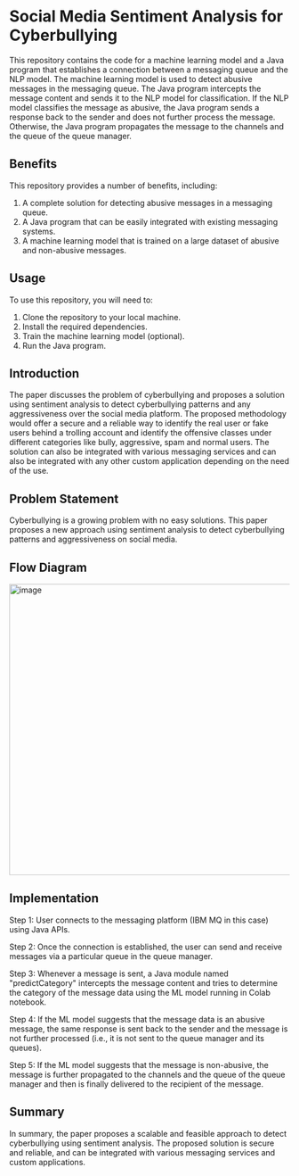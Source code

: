 # Social Media Sentiment Analysis for Cyberbullying

This repository contains the code for a machine learning model and a Java program that establishes a connection between a messaging queue and the NLP model. The machine learning model is used to detect abusive messages in the messaging queue. The Java program intercepts the message content and sends it to the NLP model for classification. If the NLP model classifies the message as abusive, the Java program sends a response back to the sender and does not further process the message. Otherwise, the Java program propagates the message to the channels and the queue of the queue manager.

## Benefits

This repository provides a number of benefits, including:

1. A complete solution for detecting abusive messages in a messaging queue.
2. A Java program that can be easily integrated with existing messaging systems.
3. A machine learning model that is trained on a large dataset of abusive and non-abusive messages.

## Usage

To use this repository, you will need to:

1. Clone the repository to your local machine.
2. Install the required dependencies.
3. Train the machine learning model (optional).
4. Run the Java program.

## Introduction


The paper discusses the problem of cyberbullying and proposes a solution using sentiment analysis to detect cyberbullying patterns and any aggressiveness over the social media platform. The proposed methodology would offer a secure and a reliable way to identify the real user or fake users behind a trolling account and identify the offensive classes under different categories like bully, aggressive, spam and normal users. The solution can also be integrated with various messaging services and can also be integrated with any other custom application depending on the need of the use.

## Problem Statement

Cyberbullying is a growing problem with no easy solutions. This paper proposes a new approach using sentiment analysis to detect cyberbullying patterns and aggressiveness on social media.

## Flow Diagram

<img width="522" alt="image" src="https://github.com/parasmamgain/mq-cyber-bullying/assets/11806853/2841277b-cf37-4355-8d86-fc692102db12">

## Implementation

Step 1: User connects to the messaging platform (IBM MQ in this case) using Java APIs.

Step 2: Once the connection is established, the user can send and receive messages via a particular queue in the queue manager.

Step 3: Whenever a message is sent, a Java module named "predictCategory" intercepts the message content and tries to determine the category of the message data using the ML model running in Colab notebook.

Step 4: If the ML model suggests that the message data is an abusive message, the same response is sent back to the sender and the message is not further processed (i.e., it is not sent to the queue manager and its queues).

Step 5: If the ML model suggests that the message is non-abusive, the message is further propagated to the channels and the queue of the queue manager and then is finally delivered to the recipient of the message.


## Summary

In summary, the paper proposes a scalable and feasible approach to detect cyberbullying using sentiment analysis. The proposed solution is secure and reliable, and can be integrated with various messaging services and custom applications.
